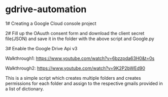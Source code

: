 # gdrive-automation

1# Creating a Google Cloud console project

2# Fill up the OAuuth consent form and download the client secret file(JSON) and save it in the folder with the above script and Google.py

3# Enable the Google Drive Api v3

Walkthrough1: https://www.youtube.com/watch?v=6bzzpda63H0&t=0s

Walkthrough2: https://www.youtube.com/watch?v=9K2P2bWEd90


This is a simple script which creates multiple folders and creates permissions for each folder and assign to the respective gmails provided in a list of dictionary.
